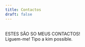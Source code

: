 ```yaml
---
title: Contactos
draft: false
---
```

\
ESTES SÂO SO MEUS CONTACTOS!
\
Liguem-me! Tipo a kim possible.